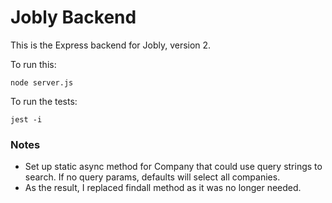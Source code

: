 # Jobly Backend

This is the Express backend for Jobly, version 2.

To run this:

    node server.js

To run the tests:

    jest -i

### Notes

- Set up static async method for Company that could use query strings to search.
If no query params, defaults will select all companies.
- As the result, I replaced findall method as it was no longer needed.
